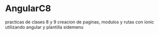 # AngularC8

practicas de clases 8 y 9 creacion de paginas, modulos y rutas con ionic utilizando angular y plantilla sidemenu 
